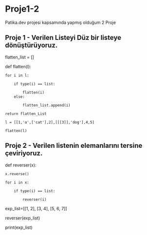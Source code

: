 # Proje1-2
Patika.dev projesi kapsamında yapmış olduğum 2 Proje

## Proje 1 - Verilen Listeyi Düz bir listeye dönüştürüyoruz.

flatten_list = []

def flatten(l):

    for i in l:
    
        if type(i) == list:
        
            flatten(i)
        else:
        
            flatten_list.append(i)
            
    return flatten_List
    
    l = [[1,'a',['cat'],2],[[[3]],'dog'],4,5]
    
    flatten(l)
    
    
## Proje 2 - Verilen listenin elemanlarını tersine çeviriyoruz.

def reverser(x):

    x.reverse()
    
    for i in x:
    
        if type(i) == list:
        
            reverser(i)
            
exp_list=[[1, 2], [3, 4], [5, 6, 7]]

reverser(exp_list)

print(exp_list)
